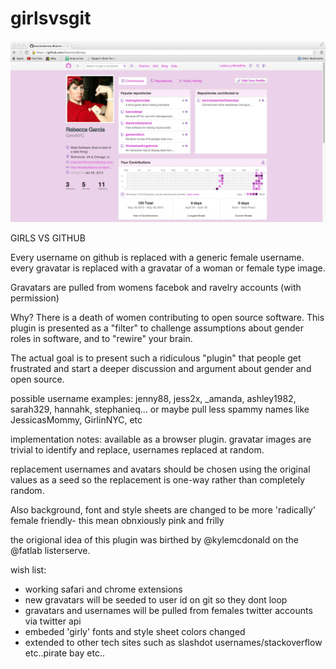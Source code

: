 girlsvsgit
==========

![example image](example.png)

GIRLS VS GITHUB

Every username on github is replaced with a generic
female username. every gravatar is replaced with a gravatar of a woman or female type image.

Gravatars are pulled from womens facebok and ravelry accounts (with permission)

Why? There is a death of women contributing to open source
software. This plugin is presented as a "filter" to challenge
assumptions about gender roles in software, and to "rewire" your
brain. 

The actual goal is to present such a ridiculous
"plugin" that people get frustrated and start a deeper discussion and
argument about gender and open source.

possible username examples: jenny88, jess2x, _amanda, ashley1982, sarah329,
hannahk, stephanieq... or maybe pull less spammy names like JessicasMommy, GirlinNYC, etc

implementation notes: available as a browser plugin. gravatar images
are trivial to identify and replace, usernames replaced at random. 

replacement usernames and avatars should be
chosen using the original values as a seed so the replacement is
one-way rather than completely random.

Also background, font and style sheets are changed to be more 'radically' female friendly- this mean obnxiously pink and frilly

the origional idea of this plugin was birthed by @kylemcdonald on the @fatlab listerserve. 

wish list:

* working safari and chrome extensions
* new gravatars will be seeded to user id on git so they dont loop
* gravatars and usernames will be pulled from females twitter accounts via twitter api
* embeded 'girly' fonts and style sheet colors changed 
* extended to other tech sites such as slashdot usernames/stackoverflow etc..pirate bay etc.. 

